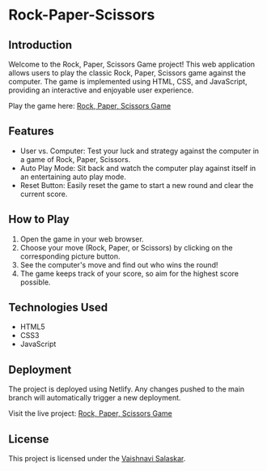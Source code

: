 # Rock-Paper-Scissors

## Introduction
Welcome to the Rock, Paper, Scissors Game project! This web application allows users to play the classic Rock, Paper, Scissors game against the computer. 
The game is implemented using HTML, CSS, and JavaScript, providing an interactive and enjoyable user experience.

Play the game here: [Rock, Paper, Scissors Game](https://rockpaperscissors27.netlify.app/)

## Features
+ User vs. Computer: Test your luck and strategy against the computer in a game of Rock, Paper, Scissors.
+ Auto Play Mode: Sit back and watch the computer play against itself in an entertaining auto play mode.
+ Reset Button: Easily reset the game to start a new round and clear the current score.

## How to Play
1. Open the game in your web browser.
2. Choose your move (Rock, Paper, or Scissors) by clicking on the corresponding picture button.
3. See the computer's move and find out who wins the round!
4. The game keeps track of your score, so aim for the highest score possible.

## Technologies Used
+ HTML5
+ CSS3
+ JavaScript

## Deployment
The project is deployed using Netlify. Any changes pushed to the main branch will automatically trigger a new deployment.

Visit the live project: [Rock, Paper, Scissors Game](https://rockpaperscissors27.netlify.app/)

## License
This project is licensed under the [Vaishnavi Salaskar](https://www.linkedin.com/in/vaishnavi-salaskar/).

